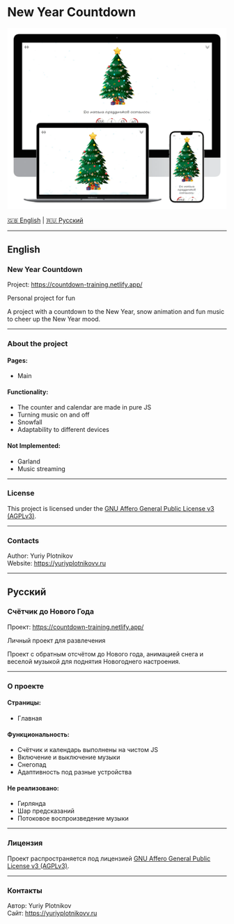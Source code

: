 # New Year Countdown

<img src=".info/poster.webp" alt="Poster" width="600" />

[🇬🇧 English](#english) | [🇷🇺 Русский](#русский)

---

## English

### New Year Countdown

Project: https://countdown-training.netlify.app/

Personal project for fun

A project with a countdown to the New Year, snow animation and fun music to cheer up the New Year mood.

---

### About the project

#### Pages:

- Main

#### Functionality:

- The counter and calendar are made in pure JS
- Turning music on and off
- Snowfall
- Adaptability to different devices

#### Not Implemented:

- Garland
- Music streaming

---

### License

This project is licensed under the [GNU Affero General Public License v3 (AGPLv3)](https://www.gnu.org/licenses/agpl-3.0.html).

---

### Contacts

Author: Yuriy Plotnikov  
Website: https://yuriyplotnikovv.ru  

---

## Русский

### Счётчик до Нового Года

Проект: https://countdown-training.netlify.app/

Личный проект для развлечения

Проект с обратным отсчётом до Нового года, анимацией снега и веселой музыкой для поднятия Новогоднего настроения.

---

### О проекте

#### Страницы:

- Главная

#### Функциональность:

- Счётчик и календарь выполнены на чистом JS
- Включение и выключение музыки
- Снегопад
- Адаптивность под разные устройства

#### Не реализовано:

- Гирлянда
- Шар предсказаний
- Потоковое воспроизведение музыки

---

### Лицензия

Проект распространяется под лицензией [GNU Affero General Public License v3 (AGPLv3)](https://www.gnu.org/licenses/agpl-3.0.html).

---

### Контакты

Автор: Yuriy Plotnikov  
Сайт: https://yuriyplotnikovv.ru  
